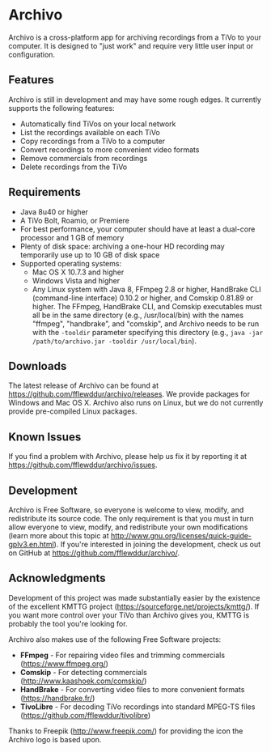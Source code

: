 # Archivo
Archivo is a cross-platform app for archiving recordings from a TiVo to your computer. It is designed to "just work" and require very little user input or configuration.

## Features
Archivo is still in development and may have some rough edges. It currently supports the following features:

* Automatically find TiVos on your local network
* List the recordings available on each TiVo
* Copy recordings from a TiVo to a computer
* Convert recordings to more convenient video formats
* Remove commercials from recordings
* Delete recordings from the TiVo

## Requirements
* Java 8u40 or higher
* A TiVo Bolt, Roamio, or Premiere
* For best performance, your computer should have at least a dual-core processor and 1 GB of memory
* Plenty of disk space: archiving a one-hour HD recording may temporarily use up to 10 GB of disk space
* Supported operating systems:
  * Mac OS X 10.7.3 and higher
  * Windows Vista and higher
  * Any Linux system with Java 8, FFmpeg 2.8 or higher, HandBrake CLI (command-line interface) 0.10.2 or higher, and Comskip 0.81.89 or higher. The FFmpeg, HandBrake CLI, and Comskip executables must all be in the same directory (e.g., /usr/local/bin) with the names "ffmpeg", "handbrake", and "comskip", and Archivo needs to be run with the `-tooldir` parameter specifying this directory (e.g., `java -jar /path/to/archivo.jar -tooldir /usr/local/bin`).

## Downloads
The latest release of Archivo can be found at https://github.com/fflewddur/archivo/releases. We provide packages for Windows and Mac OS X. Archivo also runs on Linux, but we do not currently provide pre-compiled Linux packages.

## Known Issues
If you find a problem with Archivo, please help us fix it by reporting it at https://github.com/fflewddur/archivo/issues.

## Development
Archivo is Free Software, so everyone is welcome to view, modify, and redistribute its source code. The only requirement is that you must in turn allow everyone to view, modify, and redistribute your own modifications (learn more about this topic at http://www.gnu.org/licenses/quick-guide-gplv3.en.html). If you're interested in joining the development, check us out on GitHub at https://github.com/fflewddur/archivo/.

## Acknowledgments

Development of this project was made substantially easier by the existence of the excellent KMTTG project (https://sourceforge.net/projects/kmttg/). If you want more control over your TiVo than Archivo gives you, KMTTG is probably the tool you're looking for.

Archivo also makes use of the following Free Software projects:
* **FFmpeg** - For repairing video files and trimming commercials (https://www.ffmpeg.org/)
* **Comskip** - For detecting commercials (http://www.kaashoek.com/comskip/)
* **HandBrake** - For converting video files to more convenient formats (https://handbrake.fr/)
* **TivoLibre** - For decoding TiVo recordings into standard MPEG-TS files (https://github.com/fflewddur/tivolibre)

Thanks to Freepik (http://www.freepik.com/) for providing the icon the Archivo logo is based upon.